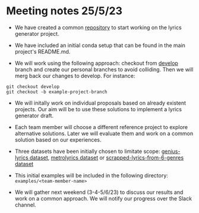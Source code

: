 # Meeting notes 25/5/23

* We have created a common [repository](https://github.com/DanielLosada/Transformers---Lyrics-Generator) to start working on the lyrics generator project.

* We have included an initial conda setup that can be found in the main project's README.md.

* We will work using the following approach: checkout from [develop](https://github.com/DanielLosada/Transformers---Lyrics-Generator/tree/develop) branch and create our personal branches to avoid colliding. Then we will merg back our changes to develop. For instance:

```
git checkout develop
git checkout -b example-project-branch
```

* We will initally work on individual proposals based on already existent projects. Our aim will be to use these solutions to implement a lyrics generator draft.

* Each team member will choose a different reference project to explore alternative solutions. Later we will evaluate them and work on a common solution based on our experiences.

* Three datasets have been initially chosen to limitate scope: [genius-lyrics dataset](https://www.kaggle.com/datasets/mervedin/genius-lyrics), [metrolyrics dataset](https://www.kaggle.com/gyani95/380000-lyrics-from-metrolyrics) or [scrapped-lyrics-from-6-genres dataset](https://www.kaggle.com/neisse/scrapped-lyrics-from-6-genres)

* This initial examples will be included in the following directory: ``examples/<team-member-name>``

* We will gather next weekend (3-4-5/6/23) to discuss our results and work on a common approach. We will notify our progress over the Slack channel.


